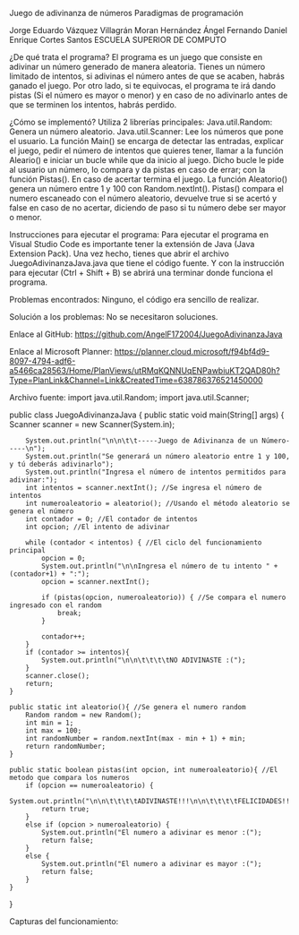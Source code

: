 
Juego de adivinanza de números
Paradigmas de programación

Jorge Eduardo Vázquez Villagrán                       Moran Hernández Ángel Fernando                                                 Daniel Enrique Cortes Santos
ESCUELA SUPERIOR DE COMPUTO

¿De qué trata el programa?
El programa es un juego que consiste en adivinar un número generado de manera aleatoria.
Tienes un número limitado de intentos, si adivinas el número antes de que se acaben, habrás ganado el juego.
Por otro lado, si te equivocas, el programa te irá dando pistas (Si el número es mayor o menor) y en caso de no adivinarlo antes de que se terminen los intentos, habrás perdido.

¿Cómo se implementó?
Utiliza 2 librerías principales:
Java.util.Random: Genera un número aleatorio.
Java.util.Scanner: Lee los números que pone el usuario.
La función Main() se encarga de detectar las entradas, explicar el juego, pedir el número de intentos que quieres tener, llamar a la función Aleario() e iniciar un bucle while que da inicio al juego.
Dicho bucle le pide al usuario un número, lo compara y da pistas en caso de errar; con la función Pistas(). En caso de acertar termina el juego.
La función Aleatorio() genera un número entre 1 y 100 con Random.nextInt().
Pistas() compara el numero escaneado con el número aleatorio, devuelve true si se acertó y false en caso de no acertar, diciendo de paso si tu número debe ser mayor o menor.

Instrucciones para ejecutar el programa:
Para ejecutar el programa en Visual Studio Code es importante tener la extensión de Java (Java Extension Pack).
Una vez hecho, tienes que abrir el archivo JuegoAdivinanzaJava.java que tiene el código fuente.
Y con la instrucción para ejecutar (Ctrl + Shift + B) se abrirá una terminar donde funciona el programa.

Problemas encontrados:
Ninguno, el código era sencillo de realizar.

Solución a los problemas:
No se necesitaron soluciones.

Enlace al GitHub:
https://github.com/AngelF172004/JuegoAdivinanzaJava

Enlace al Microsoft Planner:
https://planner.cloud.microsoft/f94bf4d9-8097-4794-adf6-a5466ca28563/Home/PlanViews/utRMqKQNNUqENPawbiuKT2QAD80h?Type=PlanLink&Channel=Link&CreatedTime=638786376521450000

Archivo fuente:
import java.util.Random;
import java.util.Scanner;

public class JuegoAdivinanzaJava {
    public static void main(String[] args) {
        Scanner scanner = new Scanner(System.in);

        System.out.println("\n\n\t\t-----Juego de Adivinanza de un Número-----\n");
        System.out.println("Se generará un número aleatorio entre 1 y 100, y tú deberás adivinarlo");
        System.out.println("Ingresa el número de intentos permitidos para adivinar:");
        int intentos = scanner.nextInt(); //Se ingresa el número de intentos
        int numeroaleatorio = aleatorio(); //Usando el método aleatorio se genera el número
        int contador = 0; //El contador de intentos
        int opcion; //El intento de adivinar

        while (contador < intentos) { //El ciclo del funcionamiento principal
            opcion = 0;
            System.out.println("\n\nIngresa el número de tu intento " + (contador+1) + ":");
            opcion = scanner.nextInt();

            if (pistas(opcion, numeroaleatorio)) { //Se compara el numero ingresado con el random 
                break;                
            }
            
            contador++;
        }
        if (contador >= intentos){
            System.out.println("\n\n\t\t\t\tNO ADIVINASTE :(");
        }
        scanner.close();
        return;
    }
  
    public static int aleatorio(){ //Se genera el numero random
        Random random = new Random();
        int min = 1;
        int max = 100;
        int randomNumber = random.nextInt(max - min + 1) + min;
        return randomNumber;
    }

    public static boolean pistas(int opcion, int numeroaleatorio){ //El metodo que compara los numeros
        if (opcion == numeroaleatorio) {
            System.out.println("\n\n\t\t\t\tADIVINASTE!!!\n\n\t\t\t\tFELICIDADES!!!");
            return true;
        }
        else if (opcion > numeroaleatorio) {
            System.out.println("El numero a adivinar es menor :(");
            return false;
        }
        else {
            System.out.println("El numero a adivinar es mayor :(");
            return false;
        }
    }

}

Capturas del funcionamiento:
 
 
 
